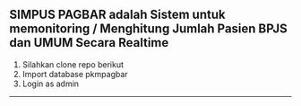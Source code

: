 SIMPUS PAGBAR adalah Sistem untuk memonitoring / Menghitung Jumlah Pasien BPJS dan UMUM Secara Realtime 
--------------------------------------------------------------------------------------------------------
1. Silahkan clone repo berikut 
2. Import database pkmpagbar 
3. Login as admin
--------------------------------------------------------------------------------------------------------
